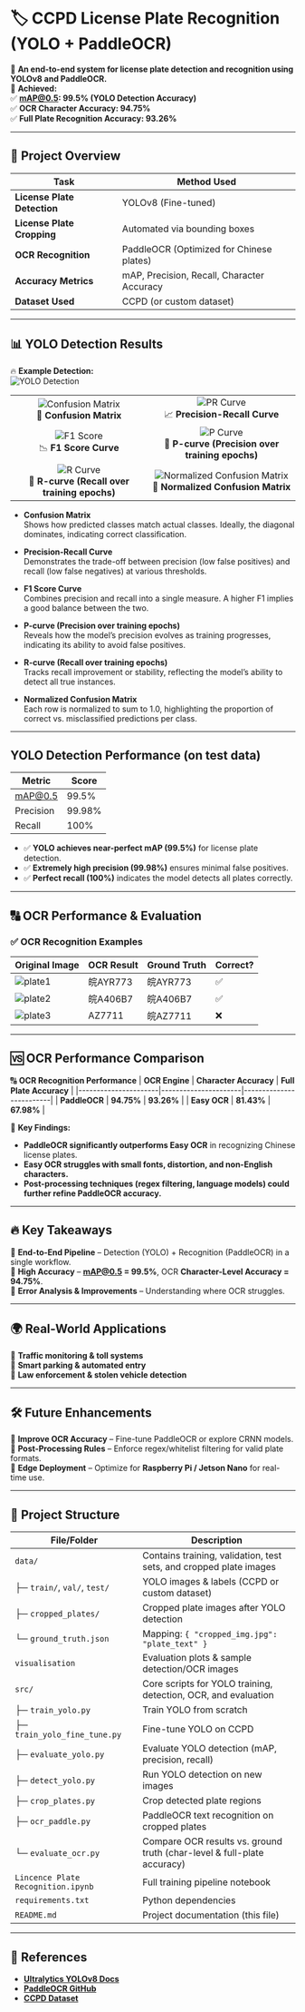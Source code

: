 # 🏷️ CCPD License Plate Recognition (YOLO + PaddleOCR)

🚀 **An end-to-end system for license plate detection and recognition using YOLOv8 and PaddleOCR.**  
📌 **Achieved:**  
✅ **mAP@0.5: 99.5% (YOLO Detection Accuracy)**  
✅ **OCR Character Accuracy: 94.75%**  
✅ **Full Plate Recognition Accuracy: 93.26%**  

---

## 📌 Project Overview

| Task                     | Method Used  |
|--------------------------|-------------|
| **License Plate Detection** | YOLOv8 (Fine-tuned) |
| **License Plate Cropping** | Automated via bounding boxes |
| **OCR Recognition** | PaddleOCR (Optimized for Chinese plates) |
| **Accuracy Metrics** | mAP, Precision, Recall, Character Accuracy |
| **Dataset Used** | CCPD (or custom dataset) |



---
## 📊 YOLO Detection Results

🔥 **Example Detection:**  
![YOLO Detection](visualisation/val_batch0_pred.jpg)  

|                                                                                              |                                                                                                 |
|:--------------------------------------------------------------------------------------------:|:-----------------------------------------------------------------------------------------------:|
| ![Confusion Matrix](visualisation/confusion_matrix.png)<br>🚀 **Confusion Matrix**            | ![PR Curve](visualisation/PR_curve.png)<br>📈 **Precision-Recall Curve**                        |
| ![F1 Score](visualisation/F1_curve.png)<br>📉 **F1 Score Curve**                              | ![P Curve](visualisation/P_curve.png)<br>📌 **P-curve (Precision over training epochs)**        |
| ![R Curve](visualisation/R_curve.png)<br>📌 **R-curve (Recall over training epochs)**         | ![Normalized Confusion Matrix](visualisation/confusion_matrix_normalized.png)<br>📌 **Normalized Confusion Matrix** |

- **Confusion Matrix**  
  Shows how predicted classes match actual classes. Ideally, the diagonal dominates, indicating correct classification.

- **Precision-Recall Curve**  
  Demonstrates the trade-off between precision (low false positives) and recall (low false negatives) at various thresholds.

- **F1 Score Curve**  
  Combines precision and recall into a single measure. A higher F1 implies a good balance between the two.

- **P-curve (Precision over training epochs)**  
  Reveals how the model’s precision evolves as training progresses, indicating its ability to avoid false positives.

- **R-curve (Recall over training epochs)**  
  Tracks recall improvement or stability, reflecting the model’s ability to detect all true instances.

- **Normalized Confusion Matrix**  
  Each row is normalized to sum to 1.0, highlighting the proportion of correct vs. misclassified predictions per class.

---
## YOLO Detection Performance (on test data)

| Metric    | Score   |
|-----------|---------|
| mAP@0.5   | 99.5%   |
| Precision | 99.98%  |
| Recall    | 100%    |

- ✅ **YOLO achieves near-perfect mAP (99.5%)** for license plate detection.  
- ✅ **Extremely high precision (99.98%)** ensures minimal false positives.  
- ✅ **Perfect recall (100%)** indicates the model detects all plates correctly.
---

## 🔠 OCR Performance & Evaluation

### ✅ OCR Recognition Examples

| **Original Image** | **OCR Result** | **Ground Truth** | **Correct?** |
|--------------------|---------------|------------------|--------------|
| ![plate1](visualisation/plate1.jpg) | 皖AYR773 | 皖AYR773 | ✅ |
| ![plate2](visualisation/plate2.jpg) | 皖A406B7 | 皖A406B7 | ✅ |
| ![plate3](visualisation/plate3.jpg) | AZ7711  | 皖AZ7711 | ❌ |


---
## 🆚 OCR Performance Comparison

🔠 **OCR Recognition Performance**
| **OCR Engine**       | **Character Accuracy** | **Full Plate Accuracy** |
|----------------------|----------------------|-------------------------|
| **PaddleOCR**       | **94.75%**            | **93.26%**              |
| **Easy OCR**   | **81.43%**            | **67.98%**              |

📌 **Key Findings:**  
- **PaddleOCR significantly outperforms Easy OCR** in recognizing Chinese license plates.  
- **Easy OCR struggles with small fonts, distortion, and non-English characters.**
- **Post-processing techniques (regex filtering, language models) could further refine PaddleOCR accuracy.**
---

## 🔥 Key Takeaways

📌 **End-to-End Pipeline** – Detection (YOLO) + Recognition (PaddleOCR) in a single workflow.  
📌 **High Accuracy** – **mAP@0.5 = 99.5%**, OCR **Character-Level Accuracy = 94.75%**.  
📌 **Error Analysis & Improvements** – Understanding where OCR struggles.  

---

## 🌍 Real-World Applications

🚗 **Traffic monitoring & toll systems**  
🏢 **Smart parking & automated entry**  
🚓 **Law enforcement & stolen vehicle detection**  

---

## 🛠️ Future Enhancements

🔹 **Improve OCR Accuracy** – Fine-tune PaddleOCR or explore CRNN models.  
🔹 **Post-Processing Rules** – Enforce regex/whitelist filtering for valid plate formats.  
🔹 **Edge Deployment** – Optimize for **Raspberry Pi / Jetson Nano** for real-time use.  




---

## 📂 Project Structure


| File/Folder                  | Description                                                               |
|------------------------------|---------------------------------------------------------------------------|
| `data/`                      | Contains training, validation, test sets, and cropped plate images        |
| ├─ `train/`, `val/`, `test/`| YOLO images & labels (CCPD or custom dataset)                              |
| ├─ `cropped_plates/`         | Cropped plate images after YOLO detection                                 |
| └─ `ground_truth.json`       | Mapping: `{ "cropped_img.jpg": "plate_text" }`                            |
| `visualisation`     | Evaluation  plots & sample detection/OCR images        |
| `src/`                   | Core scripts for YOLO training, detection, OCR, and evaluation            |
| ├─ `train_yolo.py`           | Train YOLO from scratch                                                   |
| ├─ `train_yolo_fine_tune.py` | Fine-tune YOLO on CCPD                                                     |
| ├─ `evaluate_yolo.py`        | Evaluate YOLO detection (mAP, precision, recall)                          |
| ├─ `detect_yolo.py`          | Run YOLO detection on new images                                          |
| ├─ `crop_plates.py`          | Crop detected plate regions                                               |
| ├─ `ocr_paddle.py`           | PaddleOCR text recognition on cropped plates                              |
| └─ `evaluate_ocr.py`         | Compare OCR results vs. ground truth (char-level & full-plate accuracy)   |
| `Lincence Plate Recognition.ipynb`                  | Full training pipeline notebook                                     |
| `requirements.txt`           | Python dependencies                                                       |
| `README.md`                  | Project documentation (this file)                                         |
---


## 📖 References

- **[Ultralytics YOLOv8 Docs](https://docs.ultralytics.com/)**
- **[PaddleOCR GitHub](https://github.com/PaddlePaddle/PaddleOCR)**
- **[CCPD Dataset](https://github.com/detectRecog/CCPD)**

